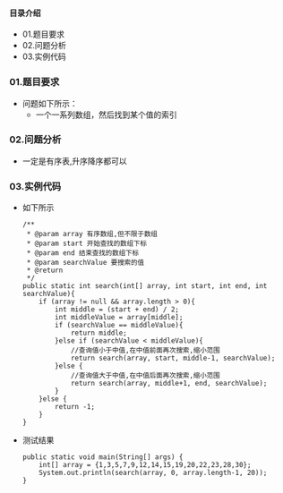 #### 目录介绍
- 01.题目要求
- 02.问题分析
- 03.实例代码







### 01.题目要求
- 问题如下所示：
    - 一个一系列数组，然后找到某个值的索引




### 02.问题分析
- 一定是有序表,升序降序都可以


### 03.实例代码
- 如下所示
    ```
    /**
     * @param array 有序数组,但不限于数组
     * @param start 开始查找的数组下标
     * @param end 结束查找的数组下标
     * @param searchValue 要搜索的值
     * @return
     */
    public static int search(int[] array, int start, int end, int searchValue){
        if (array != null && array.length > 0){
            int middle = (start + end) / 2;
            int middleValue = array[middle];
            if (searchValue == middleValue){
                return middle;
            }else if (searchValue < middleValue){
                //查询值小于中值,在中值前面再次搜索,缩小范围
                return search(array, start, middle-1, searchValue);
            }else {
                //查询值大于中值,在中值后面再次搜索,缩小范围
                return search(array, middle+1, end, searchValue);
            }
        }else {
            return -1;
        }
    }
    ```
- 测试结果
    ```
    public static void main(String[] args) {
        int[] array = {1,3,5,7,9,12,14,15,19,20,22,23,28,30};
        System.out.println(search(array, 0, array.length-1, 20));
    }
    ```














